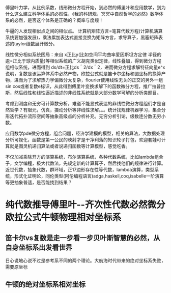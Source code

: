 
 傅里叶力学，从比例系数，线形微分方程开始，到必然的傅里叶和应用数学，到为什么这么建立科学体系的必然性，《我的科研观，冥冥中自然哲学的必然》数学体系的必然，是否这个体系是正确的？概率与度规！

牛逼的人发现相似点之间的相似点。
计算机矩阵方言=笔算代数方程(计算机演算系统要加强发展)，乘法累加表达式直接变换为矩阵方言，求导算子，黑塞矩阵表述的taylor级数展开微分。

线性微分相似系统困局：来自 x正比y(比如空间平均曲率爱因斯坦方定律 半径的逾=正比于球内质量)等相似系统的广义胡克类似定律，线性叠加，得到微分方程组相似系统，进而得到 ds/dt=正比ds＾2/dx＾2，进而微分方程求解特征向量e^x说明，复数是该运算体系中必然产物，欧拉公式就是笛卡尔坐标和圆坐标的换算产物，进而为了求解热力学偏微分太复杂，flourier使用线性无关的正交的另外一组sin cos或者复数e标识，从此得到傅里叶变换求解下的函数微分方程，推广拉普拉斯，然后线性和线性逼近描述的非线性系统就是大部分数学可解的分析类题目。

考虑到测度和无穷可计算数分析，难道不能显式表达的非线性微分方程组们才是自然哲学？有限元，仿真，摄动分析等非线性求解。。。统计找规律机器学习，集合分形迭代拓扑流形空间等抽象高级点的分析补充。无穷分析引论，级数连分数无穷小数。

应用数学pde微分方程，组合问题，经济学建模的模型，相关的算法，大数据处理分析可视化，函数是第一公民的映射才是干净利落的知识轮子打包，欢迎套娃可计算就是图灵机递归算法或者说递归函数等计算模型，感觉吃香。

不仅加减乘除开方的演算系统，布尔演算系统，各种代数系统，比如lambda组合子，文学编程，极大代数法，先规定新的计算算子，然后找他们的规律进行计算。近世代数，抽象代数，群环域，正17边形存在性等代数，lambda演算，类型系统，形式化证明论，同伦类型(阿伦编程语言)adga,haskell,coq,isabelle一阶演算等更抽象普适，是否能找到结果？


# 纯代数推导傅里叶--齐次性代数必然微分欧拉公式牛顿物理相对坐标系



## 笛卡尔vs复数是走一步看一步贝叶斯智慧的必然，从自身坐标系出发看世界

日心说地心说不过是参考系不同的两个理论。大航海时代带来的绝对坐标系失败，需要原坐标










##  牛顿的绝对坐标系相对坐标



































































































